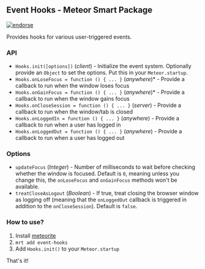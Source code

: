 ## Event Hooks - Meteor Smart Package

[![endorse](https://api.coderwall.com/benjaminrh/endorsecount.png)](https://coderwall.com/benjaminrh)

Provides hooks for various user-triggered events.


### API

 * `Hooks.init([options])` (*client*) - Initialize the event system. Optionally provide an `Object` to set the options. Put this in your `Meteor.startup`.
 * `Hooks.onLoseFocus = function () { ... }` (*anywhere*)\* - Provide a callback to run when the window loses focus
 * `Hooks.onGainFocus = function () { ... }` (*anywhere*)\* - Provide a callback to run when the window gains focus
 * `Hooks.onCloseSession = function () { ... }` (*server*) - Provide a callback to run when the window/tab is closed
 * `Hooks.onLoggedIn = function () { ... }` (*anywhere*) - Provide a callback to run when a user has logged in
 * `Hooks.onLoggedOut = function () { ... }` (*anywhere*) - Provide a callback to run when a user has logged out


### Options

 * `updateFocus` (*Integer*) - Number of milliseconds to wait before checking whether the window is focused. Default is `0`, meaning unless you change this, the `onLoseFocus` and `onGainFocus` methods won't be available.
 * `treatCloseAsLogout` (*Boolean*) - If true, treat closing the browser window as logging off (meaning that the `onLoggedOut` callback is triggered in addition to the `onCloseSession`). Default is `false`.


### How to use?

1. Install [meteorite](https://github.com/oortcloud/meteorite)
2. `mrt add event-hooks`
3. Add `Hooks.init()` to your `Meteor.startup`

That's it!